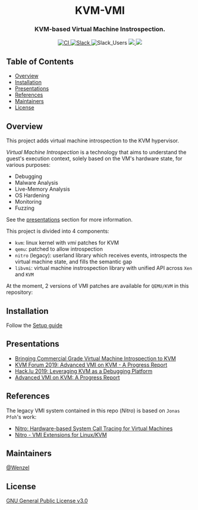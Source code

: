 <h1 align="center">
  <br>KVM-VMI</br>
</h1>

<h3 align="center">
KVM-based Virtual Machine Instrospection.
</h3>

<p align="center">
  <a href="https://travis-ci.com/KVM-VMI/kvm-vmi">
    <img src="https://travis-ci.com/KVM-VMI/kvm-vmi.svg?branch=master" alt="CI">
  </a>
  <a href="https://kvm-vmi.slack.com">
    <img src="https://img.shields.io/badge/Slack-KVM--VMI-important" alt="Slack">
  </a>
  <img src="https://kvm-vmi.herokuapp.com/badge.svg" alt="Slack_Users">
  <a href="https://kvm-vmi.herokuapp.com">
    <img src="https://img.shields.io/badge/Slack-Join%20KVM--VMI-blue">
  <a>
  <a href="https://kvm-vmi.github.io/kvm-vmi/master/">
    <img src="https://img.shields.io/badge/-Documentation-green">
  <a>
</p>

## Table of Contents

- [Overview](#overview)
- [Installation](#installation)
- [Presentations](#presentations)
- [References](#references)
- [Maintainers](#maintainers)
- [License](#license)

## Overview

This project adds virtual machine introspection to the KVM hypervisor.

_Virtual Machine Introspection_ is a technology that aims to understand the guest's execution context, solely based on the VM's hardware state, for various purposes:

- Debugging
- Malware Analysis
- Live-Memory Analysis
- OS Hardening
- Monitoring
- Fuzzing

See the [presentations](#presentations) section for more information.

This project is divided into 4 components:
- `kvm`: linux kernel with _vmi_ patches for KVM
- `qemu`: patched to allow introspection
- `nitro` (legacy): userland library which receives events, introspects the virtual
  machine state, and fills the semantic gap
- `libvmi`: virtual machine instrospection library with unified API
  across `Xen` and `KVM`

At the moment, 2 versions of VMI patches are available for `QEMU/KVM`
in this repository:

## Installation

Follow the [Setup guide](https://kvm-vmi.github.io/kvm-vmi/master/setup.html)

## Presentations

- [Bringing Commercial Grade Virtual Machine Introspection to KVM](https://www.linux-kvm.org/images/7/72/KVMForum2017_Introspection.pdf)
- [KVM Forum 2019: Advanced VMI on KVM - A Progress Report](https://static.sched.com/hosted_files/kvmforum2019/f6/Advanced%20VMI%20on%20KVM%3A%20A%20progress%20Report.pdf)
- [Hack.lu 2019: Leveraging KVM as a Debugging Platform](https://drive.google.com/file/d/1nFoCM62BWKSz2TKhNkrOjVwD8gP51VGK/view?usp=sharing)
- [Advanced VMI on KVM: A Progress Report](https://static.sched.com/hosted_files/kvmforum2019/f6/Advanced%20VMI%20on%20KVM%3A%20A%20progress%20Report.pdf)

## References

The legacy VMI system contained in this repo (_Nitro_) is based on `Jonas Pfoh`'s work:
- [Nitro: Hardware-based System Call Tracing for Virtual Machines](https://www.sec.in.tum.de/assets/staff/pfoh/PfohSchneider2011a.pdf)
- [Nitro - VMI Extensions for Linux/KVM](http://nitro.pfoh.net/)

## Maintainers

[@Wenzel](https://github.com/Wenzel)

## License

[GNU General Public License v3.0](https://github.com/KVM-VMI/kvm-vmi/blob/master/LICENSE)
